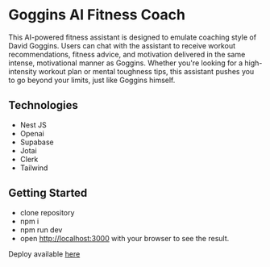 # Goggins AI Fitness Coach

This AI-powered fitness assistant is designed to emulate coaching style of David Goggins. Users can chat with the assistant to receive workout recommendations, fitness advice, and motivation delivered in the same intense, motivational manner as Goggins. Whether you're looking for a high-intensity workout plan or mental toughness tips, this assistant pushes you to go beyond your limits, just like Goggins himself.

## Technologies

- Nest JS
- Openai
- Supabase
- Jotai
- Clerk
- Tailwind

## Getting Started

- clone repository
- npm i
- npm run dev
- open [http://localhost:3000](http://localhost:3000) with your browser to see the result.

Deploy available [here](https://goggins-ai-coach-edf3jcgzf-marias-projects-daaf1e42.vercel.app/)
